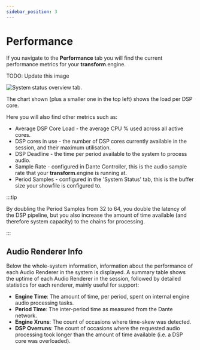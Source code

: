 ```yaml
---
sidebar_position: 3
---
```


# Performance

If you navigate to the **Performance** tab you will find the current performance metrics for your **transform**.engine.

TODO: Update this image

![System status overview tab.](@site/static/img/transformclient/system-performance.png)

The chart shown (plus a smaller one in the top left) shows the load per DSP core.

Here you will also find other metrics such as:

- Average DSP Core Load - the average CPU % used across all active cores.
- DSP cores in use - the number of DSP cores currently available in the session, and their maximum
  utilisation.
- DSP Deadline - the time per period available to the system to process audio.
- Sample Rate - configured in Dante Controller, this is the audio sample rate that your **transform**.engine is running at.
- Period Samples - configured in the 'System Status' tab, this is the buffer size your showfile is configured to.

:::tip

By doubling the Period Samples from 32 to 64, you double the latency of the DSP pipeline, but you
also increase the amount of time available (and therefore system capacity) to the chains for
processing.

:::

## Audio Renderer Info

Below the whole-system information, information about the performance of each Audio Renderer in the
system is displayed. A summary table shows the uptime of each Audio Renderer in the session,
followed by detailed statistics for each renderer, mainly useful for support:

* **Engine Time**: The amount of time, per period, spent on internal engine audio processing tasks.
* **Period Time**: The inter-period time as measured from the Dante network.
* **Engine Xruns**: The count of occasions where time-skew was detected.
* **DSP Overruns**: The count of occasions where the requested audio processing took longer than the
  amount of time available (i.e. a DSP core was overloaded).

